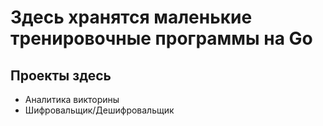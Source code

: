 # Здесь хранятся маленькие тренировочные программы на Go #

## Проекты здесь ##
+ Аналитика викторины
+ Шифровальщик/Дешифровальщик
